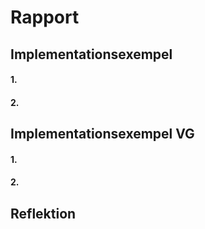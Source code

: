 
# Rapport

## Implementationsexempel

#### 1.

#### 2.

## Implementationsexempel VG

#### 1.

#### 2.

## Reflektion
